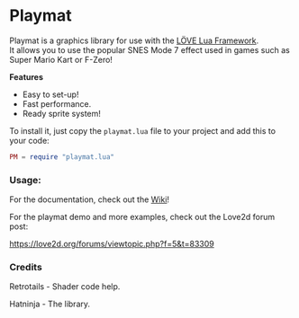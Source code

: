 # Playmat

Playmat is a graphics library for use with the [LÖVE Lua Framework](https://love2d.org/).  
It allows you to use the popular SNES Mode 7 effect used in games such as Super Mario Kart or F-Zero!

**Features**
+ Easy to set-up!
+ Fast performance.
+ Ready sprite system!

To install it, just copy the `playmat.lua` file to your project and add this to your code:
```lua
PM = require "playmat.lua"
```

### Usage:
For the documentation, check out the [Wiki](/wiki)!

For the playmat demo and more examples, check out the Love2d forum post:

<https://love2d.org/forums/viewtopic.php?f=5&t=83309>

### Credits

Retrotails - Shader code help.

Hatninja - The library.
